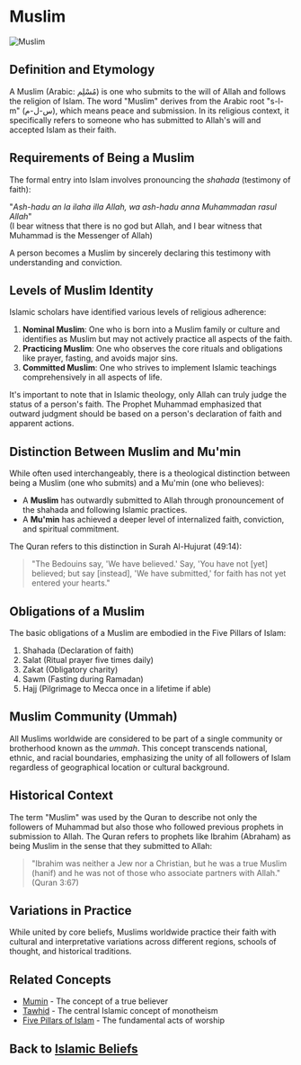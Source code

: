 # Muslim

![Muslim](../../images/muslim.jpg)

## Definition and Etymology

A Muslim (Arabic: مُسْلِم) is one who submits to the will of Allah and follows the religion of Islam. The word "Muslim" derives from the Arabic root "s-l-m" (س-ل-م), which means peace and submission. In its religious context, it specifically refers to someone who has submitted to Allah's will and accepted Islam as their faith.

## Requirements of Being a Muslim

The formal entry into Islam involves pronouncing the *shahada* (testimony of faith):

"*Ash-hadu an la ilaha illa Allah, wa ash-hadu anna Muhammadan rasul Allah*"  
(I bear witness that there is no god but Allah, and I bear witness that Muhammad is the Messenger of Allah)

A person becomes a Muslim by sincerely declaring this testimony with understanding and conviction.

## Levels of Muslim Identity

Islamic scholars have identified various levels of religious adherence:

1. **Nominal Muslim**: One who is born into a Muslim family or culture and identifies as Muslim but may not actively practice all aspects of the faith.
2. **Practicing Muslim**: One who observes the core rituals and obligations like prayer, fasting, and avoids major sins.
3. **Committed Muslim**: One who strives to implement Islamic teachings comprehensively in all aspects of life.

It's important to note that in Islamic theology, only Allah can truly judge the status of a person's faith. The Prophet Muhammad emphasized that outward judgment should be based on a person's declaration of faith and apparent actions.

## Distinction Between Muslim and Mu'min

While often used interchangeably, there is a theological distinction between being a Muslim (one who submits) and a Mu'min (one who believes):

- A **Muslim** has outwardly submitted to Allah through pronouncement of the shahada and following Islamic practices.
- A **Mu'min** has achieved a deeper level of internalized faith, conviction, and spiritual commitment.

The Quran refers to this distinction in Surah Al-Hujurat (49:14):

> "The Bedouins say, 'We have believed.' Say, 'You have not [yet] believed; but say [instead], 'We have submitted,' for faith has not yet entered your hearts."

## Obligations of a Muslim

The basic obligations of a Muslim are embodied in the Five Pillars of Islam:

1. Shahada (Declaration of faith)
2. Salat (Ritual prayer five times daily)
3. Zakat (Obligatory charity)
4. Sawm (Fasting during Ramadan)
5. Hajj (Pilgrimage to Mecca once in a lifetime if able)

## Muslim Community (Ummah)

All Muslims worldwide are considered to be part of a single community or brotherhood known as the *ummah*. This concept transcends national, ethnic, and racial boundaries, emphasizing the unity of all followers of Islam regardless of geographical location or cultural background.

## Historical Context

The term "Muslim" was used by the Quran to describe not only the followers of Muhammad but also those who followed previous prophets in submission to Allah. The Quran refers to prophets like Ibrahim (Abraham) as being Muslim in the sense that they submitted to Allah:

> "Ibrahim was neither a Jew nor a Christian, but he was a true Muslim (hanif) and he was not of those who associate partners with Allah." (Quran 3:67)

## Variations in Practice

While united by core beliefs, Muslims worldwide practice their faith with cultural and interpretative variations across different regions, schools of thought, and historical traditions.

## Related Concepts

- [Mumin](./mumin.md) - The concept of a true believer
- [Tawhid](./tawhid.md) - The central Islamic concept of monotheism
- [Five Pillars of Islam](../practices/five_pillars.md) - The fundamental acts of worship

## Back to [Islamic Beliefs](./README.md) 
